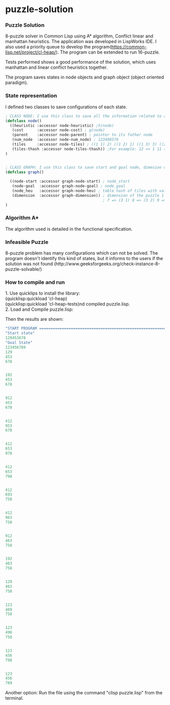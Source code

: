 # puzzle-solution

<h3>Puzzle Solution</h3>

8-puzzle solver in Common Lisp using A* algorithm, Conflict linear and manhattan heuristics. The application was developed in LispWorks IDE. I also used a priority queue to develop the program(https://common-lisp.net/project/cl-heap/). The program can be extended to run 16-puzzle. 

Tests performed shows a good performance of the solution, which uses manhattan and linear conflict heuristics together.

The program saves states in node objects and graph object (object oriented paradigm).

<h3> State representation </h3>
  
 I defined two classes to save configurations of each state.

```lisp
; CLASS NODE: I use this class to save all the information related to a node
(defclass node()
  ((heuristic :accessor node-heuristic) ;h(node)
   (cost      :accessor node-cost) ; g(node)
   (parent    :accessor node-parent) ; pointer to its father node
   (num_node  :accessor node-num_node) ; 123498576
   (tiles     :accessor node-tiles) ; ((1 1) 2) ((1 2) 1) ((1 3) 3) ((2 1) 4) ((2 2) 5) ((2 3) 6) ((3 1) 7) ((3 2) 8) ((3 3) 9)
   (tiles-thash :accessor node-tiles-thash)) ;For example: 12 => 1 11 => 2 13 => 3 21 => 4 22 => 5 23 => 6 31 => 7 32 => 8 33 => 9
)


; CLASS GRAPH: I use this class to save start and goal node, dimesion of the puzzle (3 x 3)  and a table hash with the goal state  
(defclass graph()
 
  ((node-start :accessor graph-node-start) ; node_start
   (node-goal  :accessor graph-node-goal) ; node_goal
   (node_heu   :accessor graph-node-heu) ; table hash of tiles with value (x,y) of the last state or result
   (dimension  :accessor graph-dimension)) ; dimension of the puzzle 1 => (1 1) 2 => (1 2) 3 => (1 3) 4 => (2 1) 5 => (2 2) 6 => (2 3)
                                           ; 7 => (3 1) 8 => (3 2) 9 => (3 3)
)
```
<h3> Algorithm A* </h3>
The algorithm used is detailed in the functional specification.
  
<h3> Infeasible Puzzle </h3>
8-puzzle problem has many configurations which can not be solved. The program doesn't identify this kind of states, but it informs to the users if the solution was not found (http://www.geeksforgeeks.org/check-instance-8-puzzle-solvable/)

<h3> How to compile and run </h3>
1. Use quicklips to install the library: <br>
   (quicklisp:quickload 'cl-heap) <br>
   (quicklisp:quickload 'cl-heap-tests)nd compiled puzzle.lisp. <br>
2. Load and Compile puzzle.lisp: <br>

Then the results are shown:
```lisp
"START PROGRAM =========================================================================" 
"Start state" 
129453678 
"Goal State" 
123456789 
129
453
678


192
453
678


912
453
678


412
953
678


412
653
978


412
653
798


412
693
758


412
963
758


912
463
758


192
463
758


129
463
758


123
469
758


123
496
758


123
456
798


123
456
789
```
Another option:
Run the file using the command "clisp puzzle.lisp" from the terminal.




